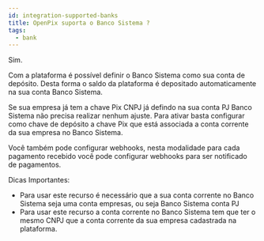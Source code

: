 ```yaml
---
id: integration-supported-banks
title: OpenPix suporta o Banco Sistema ?
tags:
  - bank
---
```


Sim.

Com a plataforma é possível definir o Banco Sistema como sua conta de depósito. Desta forma o saldo da plataforma é depositado automaticamente na sua conta Banco Sistema.

Se sua empresa já tem a chave Pix CNPJ já defindo na sua conta PJ Banco Sistema não precisa realizar nenhum ajuste. Para ativar basta configurar como chave de depósito a chave Pix que está associada a conta corrente da sua empresa no Banco Sistema.

Você também pode configurar webhooks, nesta modalidade para cada pagamento recebido você pode configurar webhooks para ser notificado de pagamentos.

Dicas Importantes:

- Para usar este recurso é necessário que a sua conta corrente no Banco Sistema seja uma conta empresas, ou seja Banco Sistema conta PJ
- Para usar este recurso a conta corrente no Banco Sistema tem que ter o mesmo CNPJ que a conta corrente da sua empresa cadastrada na plataforma.
